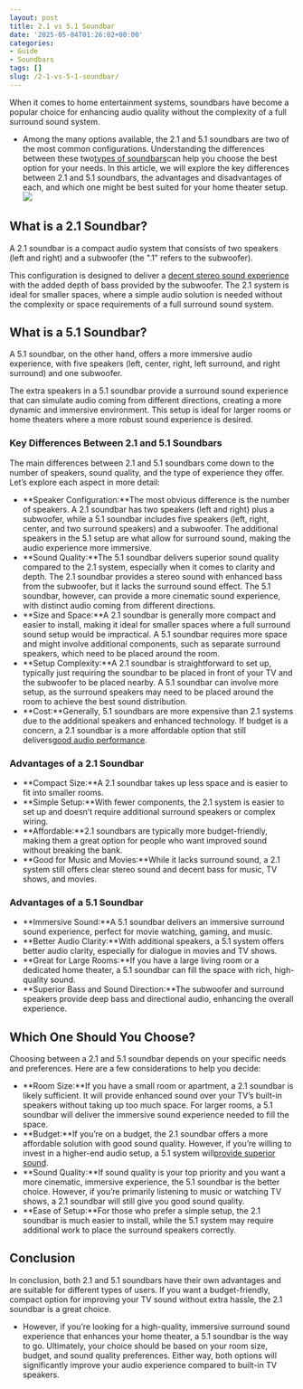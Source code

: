 ```yaml
---
layout: post
title: 2.1 vs 5.1 Soundbar
date: '2025-05-04T01:26:02+00:00'
categories:
- Guide
- Soundbars
tags: []
slug: /2-1-vs-5-1-soundbar/
---
```


When it comes to home entertainment systems, soundbars have become a popular choice for enhancing audio quality without the complexity of a full surround sound system.
- Among the many options available, the 2.1 and 5.1 soundbars are two of the most common configurations. Understanding the differences between these two[types of soundbars](https://pestpolicy.com/are-soundbars-worth-it/)can help you choose the best option for your needs.
In this article, we will explore the key differences between 2.1 and 5.1 soundbars, the advantages and disadvantages of each, and which one might be best suited for your home theater setup.
![](/assets/img/03/2.1-vs-5.1-Soundbar-300x212.png)
## What is a 2.1 Soundbar?
A 2.1 soundbar is a compact audio system that consists of two speakers (left and right) and a subwoofer (the ".1" refers to the subwoofer).

This configuration is designed to deliver a
[decent stereo sound experience](https://pestpolicy.com/best-soundbar-under-200/)
with the added depth of bass provided by the subwoofer. The 2.1 system is ideal for smaller spaces, where a simple audio solution is needed without the complexity or space requirements of a full surround sound system.
## What is a 5.1 Soundbar?
A 5.1 soundbar, on the other hand, offers a more immersive audio experience, with five speakers (left, center, right, left surround, and right surround) and one subwoofer.

The extra speakers in a 5.1 soundbar provide a surround sound experience that can simulate audio coming from different directions, creating a more dynamic and immersive environment. This setup is ideal for larger rooms or home theaters where a more robust sound experience is desired.
### Key Differences Between 2.1 and 5.1 Soundbars
The main differences between 2.1 and 5.1 soundbars come down to the number of speakers, sound quality, and the type of experience they offer. Let’s explore each aspect in more detail:
- **Speaker Configuration:**The most obvious difference is the number of speakers. A 2.1 soundbar has two speakers (left and right) plus a subwoofer, while a 5.1 soundbar includes five speakers (left, right, center, and two surround speakers) and a subwoofer. The additional speakers in the 5.1 setup are what allow for surround sound, making the audio experience more immersive.
- **Sound Quality:**The 5.1 soundbar delivers superior sound quality compared to the 2.1 system, especially when it comes to clarity and depth. The 2.1 soundbar provides a stereo sound with enhanced bass from the subwoofer, but it lacks the surround sound effect. The 5.1 soundbar, however, can provide a more cinematic sound experience, with distinct audio coming from different directions.
- **Size and Space:**A 2.1 soundbar is generally more compact and easier to install, making it ideal for smaller spaces where a full surround sound setup would be impractical. A 5.1 soundbar requires more space and might involve additional components, such as separate surround speakers, which need to be placed around the room.
- **Setup Complexity:**A 2.1 soundbar is straightforward to set up, typically just requiring the soundbar to be placed in front of your TV and the subwoofer to be placed nearby. A 5.1 soundbar can involve more setup, as the surround speakers may need to be placed around the room to achieve the best sound distribution.
- **Cost:**Generally, 5.1 soundbars are more expensive than 2.1 systems due to the additional speakers and enhanced technology. If budget is a concern, a 2.1 soundbar is a more affordable option that still delivers[good audio performance](https://pestpolicy.com/best-soundbars-under-300/).
### Advantages of a 2.1 Soundbar
- **Compact Size:**A 2.1 soundbar takes up less space and is easier to fit into smaller rooms.
- **Simple Setup:**With fewer components, the 2.1 system is easier to set up and doesn’t require additional surround speakers or complex wiring.
- **Affordable:**2.1 soundbars are typically more budget-friendly, making them a great option for people who want improved sound without breaking the bank.
- **Good for Music and Movies:**While it lacks surround sound, a 2.1 system still offers clear stereo sound and decent bass for music, TV shows, and movies.
### Advantages of a 5.1 Soundbar
- **Immersive Sound:**A 5.1 soundbar delivers an immersive surround sound experience, perfect for movie watching, gaming, and music.
- **Better Audio Clarity:**With additional speakers, a 5.1 system offers better audio clarity, especially for dialogue in movies and TV shows.
- **Great for Large Rooms:**If you have a large living room or a dedicated home theater, a 5.1 soundbar can fill the space with rich, high-quality sound.
- **Superior Bass and Sound Direction:**The subwoofer and surround speakers provide deep bass and directional audio, enhancing the overall experience.
## Which One Should You Choose?
Choosing between a 2.1 and 5.1 soundbar depends on your specific needs and preferences. Here are a few considerations to help you decide:
- **Room Size:**If you have a small room or apartment, a 2.1 soundbar is likely sufficient. It will provide enhanced sound over your TV’s built-in speakers without taking up too much space. For larger rooms, a 5.1 soundbar will deliver the immersive sound experience needed to fill the space.
- **Budget:**If you’re on a budget, the 2.1 soundbar offers a more affordable solution with good sound quality. However, if you’re willing to invest in a higher-end audio setup, a 5.1 system will[provide superior sound](https://pestpolicy.com/best-soundbars-for-the-money/).
- **Sound Quality:**If sound quality is your top priority and you want a more cinematic, immersive experience, the 5.1 soundbar is the better choice. However, if you’re primarily listening to music or watching TV shows, a 2.1 soundbar will still give you good sound quality.
- **Ease of Setup:**For those who prefer a simple setup, the 2.1 soundbar is much easier to install, while the 5.1 system may require additional work to place the surround speakers correctly.
## Conclusion
In conclusion, both 2.1 and 5.1 soundbars have their own advantages and are suitable for different types of users. If you want a budget-friendly, compact option for improving your TV sound without extra hassle, the 2.1 soundbar is a great choice.
- However, if you’re looking for a high-quality, immersive surround sound experience that enhances your home theater, a 5.1 soundbar is the way to go.
Ultimately, your choice should be based on your room size, budget, and sound quality preferences. Either way, both options will significantly improve your audio experience compared to built-in TV speakers.
